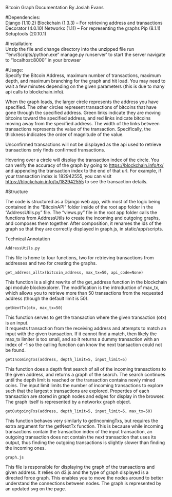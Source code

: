 Bitcoin Graph Documentation
By Josiah Evans

#Dependencies:  
        Django (1.10.2)
		Blockchain (1.3.3) – For retrieving address and transactions
		Decorator (4.0.10)
		Networkx (1.11) – For representing the graphs
		Pip (8.1.1)
		Setuptools (20.10.1)

#Installation:  
        Unzip the file and change directory into the unzipped file
        run ‘“env/Scripts/python.exe” manage.py runserver’ to start the server
        navigate to “localhost:8000” in your browser

#Usage:  
Specify the Bitcoin Address, maximum number of transactions, maximum depth, and maximum branching for the graph and hit load.  You may need to wait a few minutes depending on the given parameters (this is due to many api calls to blockchain.info).  

When the graph loads, the larger circle represents the address you have specified.  The other circles represent transactions of bitcoins that have gone through the specified address.  Green links indicate they are moving bitcoins toward the specified address, and red links indicate bitcoins moving away from the specified address.  The width of the links between transactions represents the value of the transaction.  Specifically, the thickness indicates the order of magnitude of the value.

Unconfirmed transactions will not be displayed as the api used to retrieve transactions only finds confirmed transactions.

Hovering over a circle will display the transaction index of the circle.  You can verify the accuracy of the graph by going to https://blockchain.info/tx/ and appending the transaction index to the end of that url.  For example, if your transaction index is 182942555, you can visit https://blockchain.info/tx/182942555 to see the transaction details.  

#Structure

The code is structured as a Django web app, with most of the logic being contained in the “BitcoinAPI” folder inside of the root app folder in the “AddressUtils.py” file.  The “views.py” file in the root app folder calls the functions from AddressUtils to create the incoming and outgoing graphs, and composes them together.  After composition, it renames the ids of the graph so that they are correctly displayed in graph.js, in static/app/scripts.   

Technical Annotation

    AddressUtils.py
This file is home to four functions, two for retrieving transactions from addresses and two for creating the graphs.  

	get_address_alltx(bitcoin_address, max_tx=50, api_code=None)
This function is a slight rewrite of the get_address function in the blockchain api module blockexplorer.  The modification is the introduction of max_tx, which allows you to retrieve more than 50 transactions from the requested address (though the default limit is 50).

    getNextTx(otx, max_tx=50)
This function serves to get the transaction where the given transaction (otx) is an input.  	
It requests transaction from the receiving address and attempts to match an input with the given transaction.  If it cannot find a match, then likely the max_tx limiter is too small, and so it returns a dummy transaction with an index of -1 so the calling function can know the next transaction could not be found.  

    getIncomingTxs(address, depth_limit=5, input_limit=5)
This function does a depth first search of all of the incoming transactions to the given address, and returns a graph of the search.  The search continues until the depth limit is reached or the transaction contains newly mined coins.  The input limit limits the number of incoming transactions to explore such that the largest x transactions are explored.  Properties of each transaction are stored in graph nodes and edges for display in the browser.  The graph itself is represented by a networkx graph object.

    getOutgoingTxs(address, depth_limit=5, input_limit=5, max_tx=50)
This function behaves very similarly to getIncomingTxs, but requires the extra argument for the getNextTx function.  This is because while incoming transactions contain the transaction index of the input transaction, an outgoing transaction does not contain the next transaction that uses its output, thus finding the outgoing transactions is slightly slower than finding the incoming ones.  

    graph.js
This file is responsible for displaying the graph of the transactions and given address.  It relies on d3.js and the type of graph displayed is a directed force graph.  This enables you to move the nodes around to better understand the connections between nodes.  The graph is represented by an updated svg on the page.
